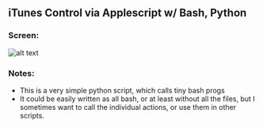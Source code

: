## iTunes Control via Applescript w/ Bash, Python

### Screen:
![alt text](https://m7c1.com/resources/tunes_control.png "Tunes Control OS X")

### Notes:
* This is a very simple python script, which calls tiny bash progs
* It could be easily written as all bash, or at least without all the files, but I sometimes want to call the individual actions, or use them in other scripts.

